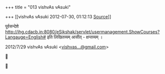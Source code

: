 +++
title = "013 vishvAs vAsuki"

+++
[[vishvAs vAsuki	2012-07-30, 01:12:13 [Source](https://groups.google.com/g/samskrita/c/nqBMzhZvHPE)]]



पूर्वसन्देशे <http://ihg.cdacb.in:8080/eSikshak/servlet/usermanagement.ShowCourses?Langauge=English#> इति लिखितव्यम् आसीत् - क्षन्तव्यम् ।  
  

2012/7/29 vishvAs vAsuki \<[vishvas...@gmail.com]()\>





